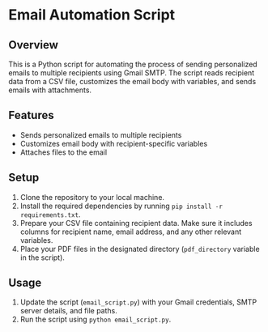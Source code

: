 # Email Automation Script

## Overview
This is a Python script for automating the process of sending personalized emails to multiple recipients using Gmail SMTP. The script reads recipient data from a CSV file, customizes the email body with variables, and sends emails with attachments.

## Features
- Sends personalized emails to multiple recipients
- Customizes email body with recipient-specific variables
- Attaches files to the email

## Setup
1. Clone the repository to your local machine.
2. Install the required dependencies by running `pip install -r requirements.txt`.
3. Prepare your CSV file containing recipient data. Make sure it includes columns for recipient name, email address, and any other relevant variables.
4. Place your PDF files in the designated directory (`pdf_directory` variable in the script).

## Usage
1. Update the script (`email_script.py`) with your Gmail credentials, SMTP server details, and file paths.
2. Run the script using `python email_script.py`.
